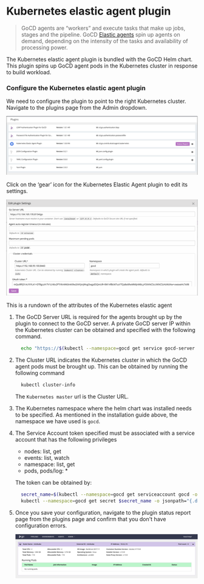 # Kubernetes elastic agent plugin

> GoCD agents are “workers” and execute tasks that make up jobs, stages and the pipeline. GoCD [Elastic agents](https://www.gocd.org/elastic-agents) spin up agents on demand, depending on the intensity of the tasks and availability of processing power.

The Kubernetes elastic agent plugin is bundled with the GoCD Helm chart. This plugin spins up GoCD agent pods in the Kubernetes cluster in response to build workload.

### Configure the Kubernetes elastic agent plugin

We need to configure the plugin to point to the right Kubernetes cluster. Navigate to the plugins page from the Admin dropdown. 

  ![](../../resources/images/gocd-helm-chart/plugins_page.png)

Click on the ‘gear’ icon for the Kubernetes Elastic Agent plugin to edit its settings.

  ![](../../resources/images/gocd-helm-chart/plugin_settings.png)

This is a rundown of the attributes of the Kubernetes elastic agent

1. The GoCD Server URL is required for the agents brought up by the plugin to connect to the GoCD server. A private GoCD server IP within the Kubernetes cluster can be obtained and specified with the following command.
  
   ```bash
     echo "https://$(kubectl --namespace=gocd get service gocd-server -o jsonpath='{.spec.clusterIP}'):8154/go"
   ```

2. The Cluster URL indicates the Kubernetes cluster in which the GoCD agent pods must be brought up. This can be obtained by running the following command
  
   ```bash
     kubectl cluster-info
   ```
   The `Kubernetes master` url is the Cluster URL.

3. The Kubernetes namespace where the helm chart was installed needs to be specified. As mentioned in the installation guide above, the namespace we have used is `gocd`.

4. The Service Account token specified must be associated with a service account that has the following privileges
    - nodes: list, get
    - events: list, watch
    - namespace: list, get
    - pods, pods/log: *

   The token can be obtained by:
  
   ```bash
     secret_name=$(kubectl --namespace=gocd get serviceaccount gocd -o jsonpath="{.secrets[0].name}")
     kubectl --namespace=gocd get secret $secret_name -o jsonpath="{.data['token']}" | base64 --decode
   ```

5. Once you save your configuration, navigate to the plugin status report page from the plugins page and confirm that you don't have configuration errors.

   ![](../../resources/images/gocd-helm-chart/plugin_status.png)
